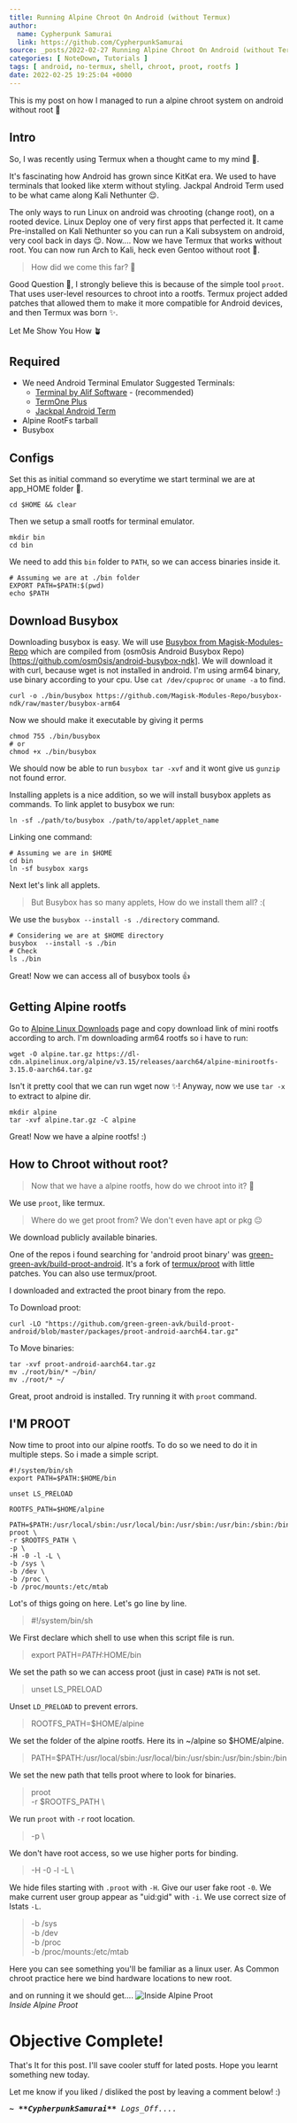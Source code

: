 ```yaml
---
title: Running Alpine Chroot On Android (without Termux)
author: 
  name: Cypherpunk Samurai
  link: https://github.com/CypherpunkSamurai 
source: _posts/2022-02-27 Running Alpine Chroot On Android (without Termux).md
categories: [ NoteDown, Tutorials ] 
tags: [ android, no-termux, shell, chroot, proot, rootfs ]
date: 2022-02-25 19:25:04 +0000
---
```



This is my post on how I managed to run a alpine chroot system on android without root 🌿

## Intro
So, I was recently using Termux when a thought came to my mind 🤔.

It's fascinating how Android has grown since KitKat era. We used to have terminals that looked like xterm without styling. Jackpal Android Term used to be what came along Kali Nethunter 😌. 

The only ways to run Linux on android was chrooting (change root), on a rooted device. Linux Deploy one of very first apps that perfected it. It came Pre-installed on Kali Nethunter so you can run a Kali subsystem on android, very cool back in days 😌. Now.... Now we have Termux that works without root. You can now run Arch to Kali, heck even Gentoo without root 🤯.

> How did we come this far? 🤨

Good Question 🤔, I strongly believe this is because of the simple tool `proot`. That uses user-level resources to chroot into a rootfs. Termux project added patches that allowed them to make it more compatible for Android devices, and then Termux was born ✨.

Let Me Show You How 🪴

## Required
* We need Android Terminal Emulator
  Suggested Terminals:
  * [Terminal by Alif Software](https://play.google.com/store/apps/details?id=com.qamar.terminal) - (recommended)
  * [TermOne Plus](https://play.google.com/store/apps/details?id=com.termoneplus)
  * [Jackpal Android Term](https://play.google.com/store/apps/details?id=jackpal.androidterm)
* Alpine RootFs tarball
* Busybox

## Configs
Set this as initial command so everytime we start terminal we are at app_HOME folder 📂. 

```script
cd $HOME && clear 
```

Then we setup a small rootfs for terminal emulator.
```shell
mkdir bin
cd bin
```

We need to add this `bin` folder to `PATH`, so we can access binaries inside it.

```shell
# Assuming we are at ./bin folder
EXPORT PATH=$PATH:$(pwd)
echo $PATH
```

## Download Busybox
Downloading busybox is easy. We will use [Busybox from Magisk-Modules-Repo](https://github.com/Magisk-Modules-Repo/busybox-ndk) which are compiled from (osm0sis Android Busybox Repo)[https://github.com/osm0sis/android-busybox-ndk]. 
We will download it with curl, because wget is not installed in android. I'm using arm64 binary, use binary according to your cpu. Use `cat /dev/cpuproc` or `uname -a` to find. 
```shell
curl -o ./bin/busybox https://github.com/Magisk-Modules-Repo/busybox-ndk/raw/master/busybox-arm64
``` 
Now we should make it executable by giving it perms 
```shell
chmod 755 ./bin/busybox
# or
chmod +x ./bin/busybox
``` 
We should now be able to run `busybox tar -xvf` and it wont give us `gunzip` not found error. 

Installing applets is a nice addition, so we will install busybox applets as commands. To link applet to busybox we run: 
```shell
ln -sf ./path/to/busybox ./path/to/applet/applet_name
``` 
Linking one command: 
```shell
# Assuming we are in $HOME
cd bin
ln -sf busybox xargs
``` 
Next let's link all applets. 
> But Busybox has so many applets, How do we install them all? :( 

We use the `busybox --install -s ./directory` command. 
```shell
# Considering we are at $HOME directory
busybox  --install -s ./bin
# Check
ls ./bin
``` 

Great! Now we can access all of busybox tools 👍

## Getting Alpine rootfs
Go to [Alpine Linux Downloads](https://alpinelinux.org/downloads/) page and copy download link of mini rootfs according to arch. 
I'm downloading arm64 rootfs so i have to run: 
```shell
wget -O alpine.tar.gz https://dl-cdn.alpinelinux.org/alpine/v3.15/releases/aarch64/alpine-minirootfs-3.15.0-aarch64.tar.gz
``` 
Isn't it pretty cool that we can run wget now ✨! 
Anyway, now we use `tar -x` to extract to alpine dir. 
```shell
mkdir alpine
tar -xvf alpine.tar.gz -C alpine
```

Great! Now we have a alpine rootfs! :)

## How to Chroot without root?
> Now that we have a alpine rootfs, how do we chroot into it? 🤨

We use `proot`, like termux. 

> Where do we get proot from? We don't even have apt or pkg 😐

We download publicly available binaries.

One of the repos i found searching for 'android proot binary' was [green-green-avk/build-proot-android](https://github.com/green-green-avk/build-proot-android). It's a fork of [termux/proot](https://github.com/termux/proot) with little patches. You can also use termux/proot.

I downloaded and extracted the proot binary from the repo.

To Download proot:
```shell
curl -LO "https://github.com/green-green-avk/build-proot-android/blob/master/packages/proot-android-aarch64.tar.gz"
```
To Move binaries:
```shell
tar -xvf proot-android-aarch64.tar.gz
mv ./root/bin/* ~/bin/
mv ./root/* ~/
```

Great, proot android is installed. Try running it with `proot` command.

## I'M PROOT
Now time to proot into our alpine rootfs. To do so we need to do it in multiple steps. So i made a simple script.

```shell
#!/system/bin/sh
export PATH=$PATH:$HOME/bin

unset LS_PRELOAD

ROOTFS_PATH=$HOME/alpine

PATH=$PATH:/usr/local/sbin:/usr/local/bin:/usr/sbin:/usr/bin:/sbin:/bin
proot \
-r $ROOTFS_PATH \
-p \
-H -0 -l -L \
-b /sys \
-b /dev \
-b /proc \
-b /proc/mounts:/etc/mtab 
```

Lot's of thigs going on here. Let's go line by line.

> #!/system/bin/sh

We First declare which shell to use when this script file is run.

> export PATH=$PATH:$HOME/bin

We set the path so we can access proot (just in case) `PATH` is not set.

> unset LS_PRELOAD

Unset `LD_PRELOAD` to prevent errors.

> ROOTFS_PATH=$HOME/alpine

We set the folder of the alpine rootfs. Here its in ~/alpine so $HOME/alpine.

> PATH=$PATH:/usr/local/sbin:/usr/local/bin:/usr/sbin:/usr/bin:/sbin:/bin

We set the new path that tells proot where to look for binaries.

> proot \
> -r $ROOTFS_PATH \

We run `proot` with `-r` root location.

> -p \

We don't have root access, so we use higher ports for binding.

> -H -0 -l -L \

We hide files starting with `.proot` with `-H`. Give our user fake root `-0`. We make current user group appear as "uid:gid" with `-i`. We use correct size of lstats `-L`.

> -b /sys \
> -b /dev \
> -b /proc \
> -b /proc/mounts:/etc/mtab 

Here you can see something you'll be familiar as a linux user. As Common chroot practice here we bind hardware locations to new root.

and on running it we should get....
![Inside Alpine Proot](/assets/img/Running-Alpine-Chroot-On-Android-(without-Termux)_3.png)  
_Inside Alpine Proot_

# Objective Complete!
That's It for this post. I'll save cooler stuff for lated posts. Hope you learnt something new today.

Let me know if you liked / disliked the post by leaving a comment below! :)

<font face="monospace">
<i>
<b>
~ **CypherpunkSamurai**
</b> Logs_Off....
</i>
</font>